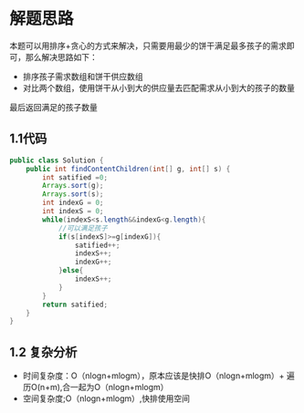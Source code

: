# 解题思路

本题可以用排序+贪心的方式来解决，只需要用最少的饼干满足最多孩子的需求即可，那么解决思路如下：

* 排序孩子需求数组和饼干供应数组
* 对比两个数组，使用饼干从小到大的供应量去匹配需求从小到大的孩子的数量

最后返回满足的孩子数量



## 1.1代码

```java
public class Solution {
    public int findContentChildren(int[] g, int[] s) {
        int satified =0;
        Arrays.sort(g);
        Arrays.sort(s);
        int indexG = 0;
        int indexS = 0;
        while(indexS<s.length&&indexG<g.length){
            //可以满足孩子
            if(s[indexS]>=g[indexG]){
                satified++;
                indexS++;
                indexG++;
            }else{
                indexS++;
            }
        }
        return satified;
    }
}
```

## 1.2 复杂分析

* 时间复杂度：O（nlogn+mlogm），原本应该是快排O（nlogn+mlogm）+ 遍历O(n+m),合一起为O（nlogn+mlogm）
* 空间复杂度;O（nlogn+mlogm）,快排使用空间